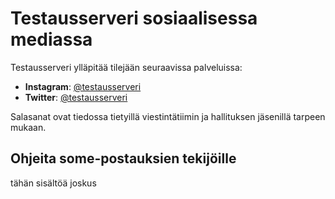 # Testausserveri sosiaalisessa mediassa

Testausserveri ylläpitää tilejään seuraavissa palveluissa:

* **Instagram**: [@testausserveri](https://instagram.com/testausserveri)
* **Twitter**: [@testausserveri](https://twitter.com/testausserveri)

Salasanat ovat tiedossa tietyillä viestintätiimin ja hallituksen jäsenillä tarpeen mukaan.

## Ohjeita some-postauksien tekijöille

tähän sisältöä joskus